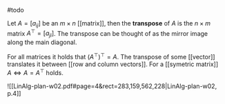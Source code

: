 #todo 

Let $A=[a_{ij}]$ be an $m\times n$ [[matrix]], then the **transpose** of $A$ is the $n\times m$ matrix $A^\top=[a_{ji}]$. The transpose can be thought of as the mirror image along the main diagonal. 

For all matrices it holds that $(A^\top)^\top=A$. The transpose of some [[vector]] translates it between [[row and column vectors]]. For a [[symetric matrix]] $A \iff A = A^\top$ holds.


![[LinAlg-plan-w02.pdf#page=4&rect=283,159,562,228|LinAlg-plan-w02, p.4]]
